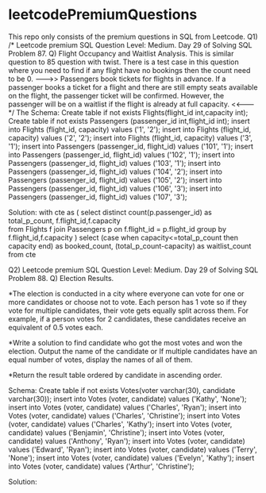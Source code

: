 # leetcodePremiumQuestions
This repo only consists of the premium questions in SQL from Leetcode.
Q1)
/*
Leetcode premium SQL Question Level: Medium.
Day 29 of Solving SQL Problem 87. Q) Flight Occupancy and Waitlist Analysis.
This is similar question to 85 question with twist.
There is a test case in this question where you need to find if any flight have no bookings then the count need to be 0.
--->> Passengers book tickets for flights in advance. If a passenger books a ticket for a flight and there are still empty seats available on the flight, the passenger ticket will be confirmed. However, the passenger will be on a waitlist if the flight is already at full capacity.
<<---
*/
The Schema:
Create table if not exists Flights(flight_id int,capacity int);
Create table if not exists Passengers (passenger_id int,flight_id int);
insert into Flights (flight_id, capacity) values ('1', '2');
insert into Flights (flight_id, capacity) values ('2', '2');
insert into Flights (flight_id, capacity) values ('3', '1');
insert into Passengers (passenger_id, flight_id) values ('101', '1');
insert into Passengers (passenger_id, flight_id) values ('102', '1');
insert into Passengers (passenger_id, flight_id) values ('103', '1');
insert into Passengers (passenger_id, flight_id) values ('104', '2');
insert into Passengers (passenger_id, flight_id) values ('105', '2');
insert into Passengers (passenger_id, flight_id) values ('106', '3');
insert into Passengers (passenger_id, flight_id) values ('107', '3');

Solution:
with cte as
(
  select distinct count(p.passenger_id) as total_p_count, f.flight_id,f.capacity  
from Flights f
  join Passengers p
  on f.flight_id = p.flight_id
  group by f.flight_id,f.capacity
)
select (case when capacity<=total_p_count then capacity end) as booked_count,
(total_p_count-capacity) as waitlist_count from cte

Q2)
Leetcode premium SQL Question Level: Medium.
Day 29 of Solving SQL Problem 88. Q) Election Results.

*The election is conducted in a city where everyone can vote for one or more candidates or choose not to vote. Each person has 1 vote so if they vote for multiple candidates, their vote gets equally split across them. For example, if a person votes for 2 candidates, these candidates receive an equivalent of 0.5 votes each.

*Write a solution to find candidate who got the most votes and won the election. Output the name of the candidate or If multiple candidates have an equal number of votes, display the names of all of them.

*Return the result table ordered by candidate in ascending order.

Schema:
Create table if not exists Votes(voter varchar(30), candidate varchar(30));
insert into Votes (voter, candidate) values ('Kathy', 'None');
insert into Votes (voter, candidate) values ('Charles', 'Ryan');
insert into Votes (voter, candidate) values ('Charles', 'Christine');
insert into Votes (voter, candidate) values ('Charles', 'Kathy');
insert into Votes (voter, candidate) values ('Benjamin', 'Christine');
insert into Votes (voter, candidate) values ('Anthony', 'Ryan');
insert into Votes (voter, candidate) values ('Edward', 'Ryan');
insert into Votes (voter, candidate) values ('Terry', 'None');
insert into Votes (voter, candidate) values ('Evelyn', 'Kathy');
insert into Votes (voter, candidate) values ('Arthur', 'Christine');

Solution:








